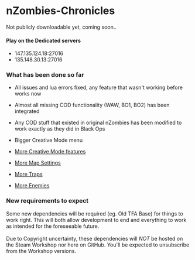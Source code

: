 # nZombies-Chronicles
Not publicly downloadable yet, coming soon..

#### Play on the Dedicated servers
* 147.135.124.18:27016
* 135.148.30.13:27016

### What has been done so far
* All issues and lua errors fixed, any feature that wasn't working before works now
* Almost all missing COD functionality (WAW, BO1, BO2) has been integrated 
* Any COD stuff that existed in original nZombies has been modified to work exactly as they did in Black Ops
* Bigger Creative Mode menu

* [More Creative Mode features](https://github.com/Ethorbit/nZombies-Chronicles/blob/master-workshop/Info/New%20Creative%20Mode%20Stuff/README.md) 
* [More Map Settings](https://github.com/Ethorbit/nZombies-Chronicles/blob/master-workshop/Info/New%20Creative%20Mode%20Stuff/Map%20Settings/README.md)
* [More Traps](https://github.com/Ethorbit/nZombies-Chronicles/blob/master-workshop/Info/New%20Creative%20Mode%20Stuff/Traps/README.md)   
* [More Enemies](https://github.com/Ethorbit/nZombies-Chronicles/tree/master-workshop/Info/New%20Enemies)
   
### New requirements to expect
Some new dependencies will be required (eg. Old TFA Base) for things to work right. This will both allow development to end and everything to work as intended for the foreseeable future. 
<br></br>
Due to Copyright uncertainty, these dependencies will *NOT* be hosted on the Steam Workshop nor here on GitHub. You'll be expected to unsubscribe from the Workshop versions.
